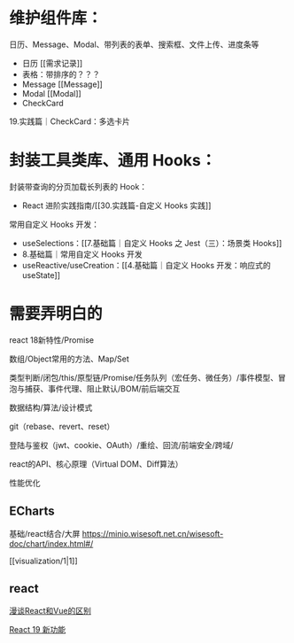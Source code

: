 
# 维护组件库：
日历、Message、Modal、带列表的表单、搜索框、文件上传、进度条等

- 日历
[[需求记录]]
- 表格：带排序的？？？
- Message
[[Message]]
- Modal
[[Modal]]
- CheckCard

19.实践篇｜CheckCard：多选卡片

# 封装工具类库、通用 Hooks：
封装带查询的分页加载长列表的 Hook：
- React 进阶实践指南/[[30.实践篇-自定义 Hooks 实践]]

常用自定义 Hooks 开发：
- useSelections：[[7.基础篇｜自定义 Hooks 之 Jest（三）：场景类 Hooks]]
- 8.基础篇｜常用自定义 Hooks 开发
- useReactive/useCreation：[[4.基础篇｜自定义 Hooks 开发：响应式的 useState]]

# 需要弄明白的
react 18新特性/Promise

数组/Object常用的方法、Map/Set

类型判断/闭包/this/原型链/Promise/任务队列（宏任务、微任务）/事件模型、冒泡与捕获、事件代理、阻止默认/BOM/前后端交互

数据结构/算法/设计模式

git（rebase、revert、reset）

登陆与鉴权（jwt、cookie、OAuth）/重绘、回流/前端安全/跨域/

react的API、核心原理（Virtual DOM、Diff算法）

性能优化


## ECharts
基础/react结合/大屏
https://minio.wisesoft.net.cn/wisesoft-doc/chart/index.html#/

[[visualization/1|1]]
## react
[漫谈React和Vue的区别](https://www.bilibili.com/video/BV1n9sUetEve/?spm_id_from=333.788.top_right_bar_window_history.content.click&vd_source=22af953ea4c09540ad1966711a2d53f0)

[React 19 新功能](https://www.bilibili.com/video/BV13H4y1w7o5/?spm_id_from=333.999.0.0&vd_source=22af953ea4c09540ad1966711a2d53f0)